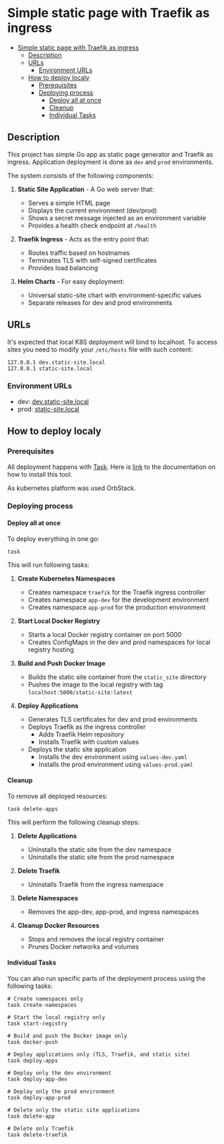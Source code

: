 # Simple static page with Traefik as ingress

- [Simple static page with Traefik as ingress](#simple-static-page-with-traefik-as-ingress)
  - [Description](#description)
  - [URLs](#urls)
    - [Environment URLs](#environment-urls)
  - [How to deploy localy](#how-to-deploy-localy)
    - [Prerequisites](#prerequisites)
    - [Deploying process](#deploying-process)
      - [Deploy all at once](#deploy-all-at-once)
      - [Cleanup](#cleanup)
      - [Individual Tasks](#individual-tasks)

## Description

This project has simple Go app as static page generator and Traefik as ingress. Application deployment is done as `dev` and `prod` environments.

The system consists of the following components:

1. **Static Site Application** - A Go web server that:
   - Serves a simple HTML page
   - Displays the current environment (dev/prod)
   - Shows a secret message injected as an environment variable
   - Provides a health check endpoint at `/health`

2. **Traefik Ingress** - Acts as the entry point that:
   - Routes traffic based on hostnames
   - Terminates TLS with self-signed certificates
   - Provides load balancing

3. **Helm Charts** - For easy deployment:
   - Universal static-site chart with environment-specific values
   - Separate releases for dev and prod environments

## URLs

It's expected that local K8S deployment will bind to localhost. To access sites you need to modify your `/etc/hosts` file with such content:

```plain
127.0.0.1 dev.static-site.local
127.0.0.1 static-site.local
```

### Environment URLs

- dev: [dev.static-site.local](dev.static-site.local)
- prod: [static-site.local](static-site.local)

## How to deploy localy

### Prerequisites

All deployment happens with [Task](https://taskfile.dev/). Here is [link](https://taskfile.dev/installation/) to the documentation on how to install this tool.

As kubernetes platform was used OrbStack.

### Deploying process

#### Deploy all at once

To deploy everything in one go:

```shell
task
```

This will run following tasks:

1. **Create Kubernetes Namespaces**
   - Creates namespace `traefik` for the Traefik ingress controller
   - Creates namespace `app-dev` for the development environment
   - Creates namespace `app-prod` for the production environment

2. **Start Local Docker Registry**
   - Starts a local Docker registry container on port 5000
   - Creates ConfigMaps in the dev and prod namespaces for local registry hosting

3. **Build and Push Docker Image**
   - Builds the static site container from the `static_site` directory
   - Pushes the image to the local registry with tag `localhost:5000/static-site:latest`

4. **Deploy Applications**
   - Generates TLS certificates for dev and prod environments
   - Deploys Traefik as the ingress controller
     - Adds Traefik Helm repository
     - Installs Traefik with custom values
   - Deploys the static site application
     - Installs the dev environment using `values-dev.yaml`
     - Installs the prod environment using `values-prod.yaml`

#### Cleanup

To remove all deployed resources:

```shell
task delete-apps
```

This will perform the following cleanup steps:

1. **Delete Applications**
   - Uninstalls the static site from the dev namespace
   - Uninstalls the static site from the prod namespace

2. **Delete Traefik**
   - Uninstalls Traefik from the ingress namespace

3. **Delete Namespaces**
   - Removes the app-dev, app-prod, and ingress namespaces

4. **Cleanup Docker Resources**
   - Stops and removes the local registry container
   - Prunes Docker networks and volumes

#### Individual Tasks

You can also run specific parts of the deployment process using the following tasks:

```shell
# Create namespaces only
task create-namespaces

# Start the local registry only
task start-registry

# Build and push the Docker image only
task docker-push

# Deploy applications only (TLS, Traefik, and static site)
task deploy-apps

# Deploy only the dev environment
task deploy-app-dev

# Deploy only the prod environment
task deploy-app-prod

# Delete only the static site applications
task delete-app

# Delete only Traefik
task delete-traefik
```
